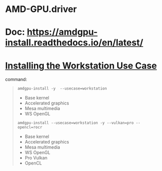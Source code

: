 # AMD-GPU.driver
# Doc: https://amdgpu-install.readthedocs.io/en/latest/


# [Installing the Workstation Use Case](https://amdgpu-install.readthedocs.io/en/latest/install-installing.html#installing-the-workstation-use-case)

command:
>`amdgpu-install -y  --usecase=workstation`
>
>- Base kernel
>- Accelerated graphics
>- Mesa multimedia
>- WS OpenGL
>
>`amdgpu-install --usecase=workstation -y --vulkan=pro --opencl=rocr`
>
>- Base kernel
>- Accelerated graphics
>- Mesa multimedia
>- WS OpenGL
>- Pro Vulkan
>- OpenCL
